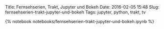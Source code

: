 Title: Fernsehserien, Trakt, Jupyter und Bokeh
Date: 2016-02-05 15:48
Slug: fernsehserien-trakt-jupyter-und-bokeh
Tags: jupyter, python, trakt, tv

{% notebook notebooks/fernsehserien-trakt-jupyter-und-bokeh.ipynb %}
